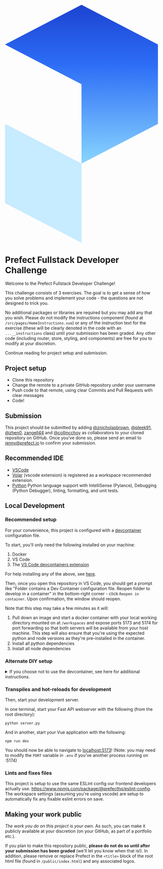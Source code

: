<p align="center" >
 <svg viewBox="0 0 106 165" fill="none" xmlns="http://www.w3.org/2000/svg">
  <path fill-rule="evenodd" clip-rule="evenodd" d="M0 27.5L53 55V110L106 82.5V27.5L53 0L0 27.5Z"
    fill="#2D6DF6" />
  <path fill-rule="evenodd" clip-rule="evenodd" d="M0 27.5L53 55V110L106 82.5V27.5L53 0L0 27.5Z"
    fill="url(#paint0_linear_2070_5702)" />
  <path fill-rule="evenodd" clip-rule="evenodd" d="M53 110L0 82.5V137.5L53 165V110Z" fill="#C7EBFF" />
  <defs>
    <linearGradient id="paint0_linear_2070_5702" x1="53" y1="1" x2="53" y2="110"
      gradientUnits="userSpaceOnUse">
      <stop stop-color="#1C44D2" />
      <stop offset="0.369792" stop-color="#2D6DF6" />
      <stop offset="1" stop-color="#89D5FF" />
    </linearGradient>
  </defs>
</svg>  
</p>


# Prefect Fullstack Developer Challenge

Welcome to the Prefect Fullstack Developer Challenge!

This challenge consists of 3 exercises. The goal is to get a sense of how you solve problems and implement your code - the  questions are not designed to trick you.

No additional packages or libraries are required but you may add any that you wish.  Please do not modify the instructions component (found at `/src/pages/HomeInstructions.vue`) or any of the instruction text for the exercise (these will be clearly denoted in  the code with an `...__instructions` class) until your submission has been graded.  Any other code (including router, store, styling, and components) are free for you to modify at your discretion.

Continue reading for project setup and submission.

## Project setup

- Clone this repository
- Change the remote to a private GitHub repository under your username
- Push code to that remote, using clear Commits and Pull Requests with clear messages
- Code!

## Submission

This project should be submitted by adding [@znicholasbrown](https://github.com/znicholasbrown), [@pleek91](https://github.com/pleek91), [@zhen0](https://github.com/zhen0), [zangell44](https://github.com/zangell44) and [@collincchoy](https://github.com/collincchoy) as collaborators to your cloned repository on GitHub. Once you've done so, please send an email to [jenny@prefect.io](jenny@prefect.io) to confirm your submission.

## Recommended IDE

- [VSCode](https://code.visualstudio.com/)
- [Volar](https://marketplace.visualstudio.com/items?itemName=johnsoncodehk.volar) (vscode extension) is registered as a workspace recommended extension. 
- [Python](https://marketplace.visualstudio.com/items?itemName=ms-python.python) Python language support with IntelliSense (Pylance), Debugging (Python Debugger), linting, formatting, and unit tests.

## Local Development
### Recommended setup
For your convenience, this project is configured with a [devcontainer](https://code.visualstudio.com/docs/devcontainers/containers) configuration file. 

To start, you'll only need the following installed on your machine:
1. Docker
2. VS Code
3. The [VS Code devcontainers extension](https://marketplace.visualstudio.com/items?itemName=ms-vscode-remote.remote-containers)

For help installing any of the above, see [here](https://code.visualstudio.com/docs/devcontainers/containers#_installation).

Then, once you open this repository in VS Code, you should get a prompt like "Folder contains a Dev Container configuration file. Reopen folder to develop in a container" in the bottom-right corner - click `Reopen in container`. Upon confirmation, the window should reopen. 

Note that this step may take a few minutes as it will:
1. Pull down an image and start a docker container with your local working directory mounted on at `/workspaces` and expose ports 5173 and 5174 for port forwarding so that both servers will be available from your host machine. This step will also ensure that you're using the expected python and node versions as they're pre-installed in the container.
2. Install all python dependencies
3. Install all node dependencies

### Alternate DIY setup
<details>
<summary>If you choose not to use the devcontainer, see here for additional instructions.</summary>

To start, make sure you're on the right versions of NodeJS and Python.

for Node:
```sh
nvm use
```

for Python, a `.python-version` file is included for compatibility with `pyenv` and should get picked up automatically when running commands from within the project.

```sh
pyenv install 3.12.1
# on cd into this directory, `python --version` should return 3.12.1
```

Note that these assume you have Node Version Manager and Pyenv on your machine; you're free to use the environment managers of your choice, `.nvmrc` and `.python-version` files have been provided for convenience. 


Then, install project dependencies.

For Node:
```sh
npm ci
```

For Python:
```sh
python -m venv venv
source venv/bin/activate

pip install -r requirements.txt
```
</details>

### Transpiles and hot-reloads for development

Then, start your development server.

In one terminal, start your Fast API webserver with the following (from the root directory):
```
python server.py
```

And in another, start your Vue application with the following:
```
npm run dev
```

You should now be able to navigate to [localhost:5173](http://localhost:5173)! (Note: you may need to modify the `PORT` variable in `.env` if you've another process running on :5174)


### Lints and fixes files

This project is setup to use the same ESLint config our frontend developers actually use. https://www.npmjs.com/package/@prefecthq/eslint-config. The workspace settings (assuming you're using vscode) are setup to automatically fix any fixable eslint errors on save.

## Making your work public

_The work you do on this project is your own_. As such, you can make it publicly  available at your discretion (on your GitHub, as part of a portfolio etc.).

If you plan to make this repository public, **please do not do so until after your submission has been graded** (we'll let you know when that is!). In addition, please  remove or replace Prefect in the `<title>` block of the root html file (found in `/public/index.html`) and any associated logos.
